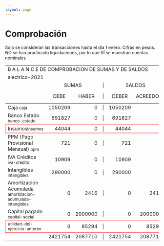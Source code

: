 ```yaml
--- 
layout: page
--- 
```

<h1> Comprobación </h1>


Solo se consideran las transacciones hasta el día 1	enero.
Cifras en pesos.
NO se han practicado liquidaciones, por lo que SÍ se muestran cuentas nominales
<table rules='groups'>
<tr><td colspan='8'> B A L A N C E  DE COMPROBACION DE SUMAS Y DE SALDOS </td> </tr>
<tr> <td colspan='8'> alectrico-2021</td></tr>
<tr> <td> </td> <td align='center' colspan= '2'>SUMAS</td> <td>|</td> <td align='center' colspan='2'>SALDOS</td> <td rowspan='2' > Errores </td> </tr>
<tr> <td></td>  <td align='center'>DEBE</td> <td align='center'>HABER</td> <td>|</td> <td align='center'>DEBER</td> <td align='center'>ACREEDOR</td> <td>A Corregir </td> </tr>
<tbody>
<tr>
<td>Caja <small>caja</small></td> <td align='right'>1050209</td> <td align='right'>0</td> <td> | </td> <td align='right'> 1050209</td> <td align='right'>0</td>
</tr>
<tr>
<td>Banco Estado <small>banco-estado</small></td> <td align='right'>691827</td> <td align='right'>0</td> <td> | </td> <td align='right'> 691827</td> <td align='right'>0</td>
</tr>
<tr style=' background: #fff; border: 1px solid red;'>
<td>Insumos<small>insumos</small></td> <td align='right'>44044</td> <td align='right'>0</td> <td> | </td> <td align='right'> 44044</td> <td align='right'>0</td> </tr>
<tr>
<td>PPM (Pago Provisional Mensual) <small>ppm</small></td> <td align='right'>721</td> <td align='right'>0</td> <td> | </td> <td align='right'> 721</td> <td align='right'>0</td>
</tr>
<tr>
<td>IVA Créditos <small>iva-credito</small></td> <td align='right'>10909</td> <td align='right'>0</td> <td> | </td> <td align='right'> 10909</td> <td align='right'>0</td>
</tr>
<tr>
<td>Intangibles <small>intangibles</small> </td> <td align='right'>290000</td> <td align='right'>0</td> <td> | </td> <td align='right'> 290000</td> <td align='right'>0</td> 
<td colspan='2' style=' background: #faa; border: 1px solid red;'>Subcuenta </td>
</tr>
<tr>
<td>Amortización Acumulada <small>amortizacion-acumulada-intangibles</small></td> <td align='right'>0</td> <td align='right'>2416</td> <td> | </td> <td align='right'> 0</td> <td align='right'>2416</td>
</tr>
<tr>
<td>Capital pagado <small>capital-social</small></td> <td align='right'>0</td> <td align='right'>2000000</td> <td> | </td> <td align='right'> 0</td> <td align='right'>2000000</td>
</tr>
<tr style=' background: #fff; border: 1px solid red;'>
<td><small>utilidad-del-ejercicio-anterior</small></td> <td align='right'>0</td> <td align='right'>85294</td> <td> | </td> <td align='right'> 0</td> <td align='right'>85294</td> </tr>
</tbody>
<tfoot>
<tr> <td></td> <td align='right'> <div>2421754</div></td> <td align='right'> <div>2087710</div></td><td> | </td> <td align='right'> <div>2421754</div></td> <td align='right'> <div>2087710</div></td> </tr>
</tfoot>
</table>
